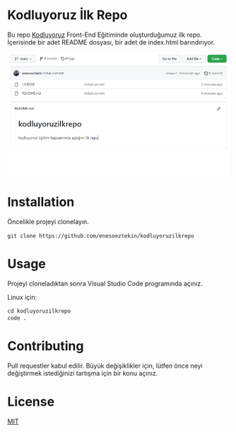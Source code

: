 # Kodluyoruz İlk Repo

Bu repo [Kodluyoruz](https://www.kodluyoruz.org/) Front-End Eğitiminde oluşturduğumuz ilk repo. İçerisinde bir adet README dosyası, bir adet de index.html barındırıyor.

![Proje Preview](https://github.com/enesoeztekin/kodluyoruzilkrepo/blob/main/first-repo-preview.PNG)

# Installation

Öncelikle projeyi clonelayın.

`git clone https://github.com/enesoeztekin/kodluyoruzilkrepo`

# Usage

Projeyi cloneladıktan sonra Visual Studio Code programında açınız.

Linux için:

```
cd kodluyoruzilkrepo
code .
```

# Contributing

Pull requestler kabul edilir. Büyük değişiklikler için, lütfen önce neyi değiştirmek istediğinizi tartışma için bir konu açınız.

# License

[MIT](https://choosealicense.com/licenses/mit/)
